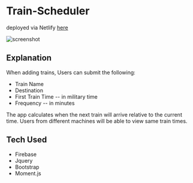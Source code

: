 # Train-Scheduler

deployed via Netlify [here](https://unruffled-lumiere-91d1f3.netlify.com/)

![screenshot](https://cl.ly/9088a2112099/Image%2525202018-09-14%252520at%2525202.53.34%252520PM.png)

## Explanation
When adding trains, Users can submit the following:
- Train Name
- Destination 
- First Train Time -- in military time
- Frequency -- in minutes

The app calculates when the next train will arrive relative to the current time.
Users from different machines will be able to view same train times.

## Tech Used
- Firebase
- Jquery
- Bootstrap
- Moment.js
